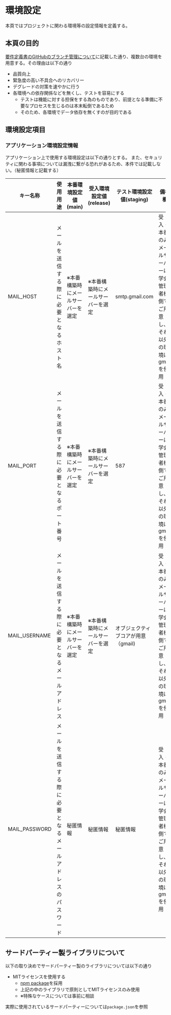 
# 環境設定

本頁ではプロジェクトに関わる環境等の設定情報を定義する。


## 本頁の目的

[要件定義書のGitHubのブランチ管理について](要件定義書#GitHubのブランチ管理について5)に記載した通り、複数台の環境を用意する。その理由は以下の通り

- 品質向上
- 緊急度の高い不具合へのリカバリー
- デグレードの対策を速やかに行う
- 各環境への依存関係などを無くし、テストを容易にする
  - テストは機能に対する担保をする為のものであり、前提となる準備に不要なプロセスを生じるのは本末転倒であるため
  - そのため、各環境でデータ依存を無くすのが目的である



## 環境設定項目

### アプリケーション環境設定情報

アプリケーション上で使用する環境設定は以下の通りとする。
また、セキュリティに関わる事項については漏洩に繋がる恐れがあるため、本件では記載しない。（秘匿情報と記載する）



| キー名称 | 使用用途 | 本番環境設定値(main) | 受入環境設定値(release) | テスト環境設定値(staging) | 備考欄 |
| ---- | ---- | ---- | ---- | ---- | ---- |
| MAIL_HOST | メールを送信する際に必要となるホスト名 | ※本番構築時にメールサーバーを選定 | ※本番構築時にメールサーバーを選定 | smtp.gmail.com | 受入・本番のみメールサーバーは学会管理者様側でご用意し、それ以外の環境はgmailを使用 |
| MAIL_PORT | メールを送信する際に必要となるポート番号 | ※本番構築時にメールサーバーを選定 | ※本番構築時にメールサーバーを選定 | 587 | 受入・本番のみメールサーバーは学会管理者様側でご用意し、それ以外の環境はgmailを使用 |
| MAIL_USERNAME | メールを送信する際に必要となるメールアドレス | ※本番構築時にメールサーバーを選定 | ※本番構築時にメールサーバーを選定 | オブジェクティブコアが用意（gmail) | 受入・本番のみメールサーバーは学会管理者様側でご用意し、それ以外の環境はgmailを使用 |
| MAIL_PASSWORD | メールを送信する際に必要となるメールアドレスのパスワード | 秘匿情報 | 秘匿情報 | 秘匿情報 | 受入・本番のみメールサーバーは学会管理者様側でご用意し、それ以外の環境はgmailを使用 |



## サードパーティー製ライブラリについて

以下の取り決めでサードパーティー製のライブラリについては以下の通り

- MITライセンスを使用する
  - [npm package](https://www.npmjs.com/)を採用
  - 上記の中のライブラリで原則としてMITライセンスのみ使用
  - ※特殊なケースについては事前に相談

実際に使用されているサードパーティーについては`package.json`を参照












 

 